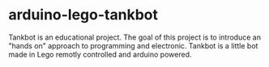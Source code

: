 arduino-lego-tankbot
====================

Tankbot is an educational project. The goal of this project is to introduce an "hands on" approach to programming and electronic. Tankbot is a little bot made in Lego remotly controlled and arduino powered. 
